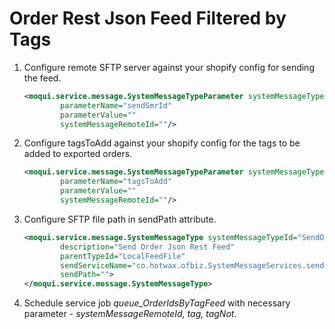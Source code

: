 # Order Rest Json Feed Filtered by Tags
1. Configure remote SFTP server against your shopify config for sending the feed.
    ```xml
   <moqui.service.message.SystemMessageTypeParameter systemMessageTypeId="GenerateOrderRestJsonFeed"
            parameterName="sendSmrId"
            parameterValue=""
            systemMessageRemoteId=""/>
   ```
2. Configure tagsToAdd against your shopify config for the tags to be added to exported orders.
    ```xml
    <moqui.service.message.SystemMessageTypeParameter systemMessageTypeId="GenerateOrderRestJsonFeed"
            parameterName="tagsToAdd"
            parameterValue=""
            systemMessageRemoteId=""/>
    ```
3. Configure SFTP file path in sendPath attribute.
    ```xml
    <moqui.service.message.SystemMessageType systemMessageTypeId="SendOrderRestJsonFeed"
            description="Send Order Json Rest Feed"
            parentTypeId="LocalFeedFile"
            sendServiceName="co.hotwax.ofbiz.SystemMessageServices.send#SystemMessageFileSftp"
            sendPath="">
    </moqui.service.message.SystemMessageType>
    ```
4. Schedule service job *queue_OrderIdsByTagFeed* with necessary parameter - *systemMessageRemoteId, tag, tagNot*.
